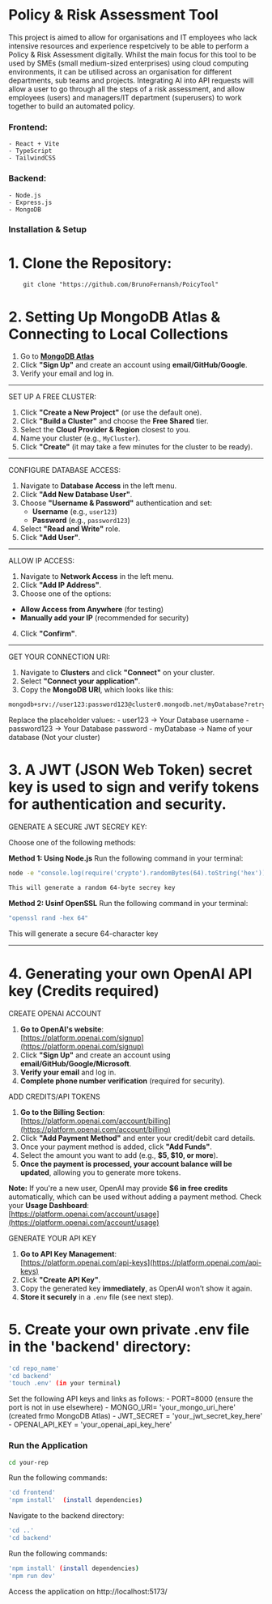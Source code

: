 # Policy & Risk Assessment Tool

This project is aimed to allow for organisations and IT employees who lack intensive resources and experience respetcively to be able to perform a Policy & Risk Assessment digitally. Whilst the main focus for this tool to be used by SMEs (small medium-sized enterprises) using cloud computing environments, it can be utilised across an organisation for different departments, sub teams and projects. Integrating AI into API requests will allow a user to go through all the steps of a risk assessment, and allow employees (users) and managers/IT department (superusers) to work together to build an automated policy.

### Frontend:
    - React + Vite
    - TypeScript
    - TailwindCSS

### Backend:
    - Node.js
    - Express.js
    - MongoDB

### Installation & Setup
#   1. Clone the Repository:
        git clone "https://github.com/BrunoFernansh/PoicyTool"

#   2. Setting Up MongoDB Atlas & Connecting to Local Collections  

1. Go to **[MongoDB Atlas](https://www.mongodb.com/atlas/database)**
2. Click **"Sign Up"** and create an account using **email/GitHub/Google**.
3. Verify your email and log in.

---

SET UP A FREE CLUSTER:

1. Click **"Create a New Project"** (or use the default one).  
2. Click **"Build a Cluster"** and choose the **Free Shared** tier.  
3. Select the **Cloud Provider & Region** closest to you.  
4. Name your cluster (e.g., `MyCluster`).  
5. Click **"Create"** (it may take a few minutes for the cluster to be ready).  

---


CONFIGURE DATABASE ACCESS:

1. Navigate to **Database Access** in the left menu.  
2. Click **"Add New Database User"**.  
3. Choose **"Username & Password"** authentication and set:  
    - **Username** (e.g., `user123`)  
    - **Password** (e.g., `password123`)  
4. Select **"Read and Write"** role.  
5. Click **"Add User"**.  

---

ALLOW IP ACCESS:

1. Navigate to **Network Access** in the left menu.  
2. Click **"Add IP Address"**.  
3. Choose one of the options:  
- **Allow Access from Anywhere** (for testing)  
- **Manually add your IP** (recommended for security)  
4. Click **"Confirm"**.  

---

GET YOUR CONNECTION URI:

1. Navigate to **Clusters** and click **"Connect"** on your cluster.  
2. Select **"Connect your application"**.  
3. Copy the **MongoDB URI**, which looks like this:  

```sh
mongodb+srv://user123:password123@cluster0.mongodb.net/myDatabase?retryWrites=true&w=majority 
```
Replace the placeholder values:
    - user123 -> Your Database username
    - password123 -> Your Database password
    - myDatabase -> Name of your database (Not your cluster)
    
    
    
#   3. A **JWT (JSON Web Token) secret key** is used to sign and verify tokens for authentication and security.
    
GENERATE A SECURE JWT SECREY KEY:

Choose one of the following methods:

**Method 1: Using Node.js**
Run the following command in your terminal:
```sh
node -e "console.log(require('crypto').randomBytes(64).toString('hex'))"

This will generate a random 64-byte secrey key
```

**Method 2: Usinf OpenSSL**
Run the following command in your terminal:
```sh
"openssl rand -hex 64"
```

This will generate a secure 64-character key 

---
    
 #  4. Generating your own OpenAI API key (Credits required)

CREATE OPENAI ACCOUNT

1. **Go to OpenAI's website**:  
[https://platform.openai.com/signup](https://platform.openai.com/signup)  
2. Click **"Sign Up"** and create an account using **email/GitHub/Google/Microsoft**.  
3. **Verify your email** and log in.  
4. **Complete phone number verification** (required for security).  

ADD CREDITS/API TOKENS 

1. **Go to the Billing Section**:  
[https://platform.openai.com/account/billing](https://platform.openai.com/account/billing)  
2. Click **"Add Payment Method"** and enter your credit/debit card details.  
3. Once your payment method is added, click **"Add Funds"**.  
4. Select the amount you want to add (e.g., **$5, $10, or more**).  
5. **Once the payment is processed, your account balance will be updated**, allowing you to generate more tokens.

**Note:** If you're a new user, OpenAI may provide **$6 in free credits** automatically, which can be used without adding a payment method. Check your **Usage Dashboard**:  
[https://platform.openai.com/account/usage](https://platform.openai.com/account/usage)  


GENERATE YOUR API KEY

1. **Go to API Key Management**:  
[https://platform.openai.com/api-keys](https://platform.openai.com/api-keys)  
2. Click **"Create API Key"**.  
3. Copy the generated key **immediately**, as OpenAI won’t show it again.  
4. **Store it securely** in a `.env` file (see next step).  


#   5. Create your own private .env file in the 'backend' directory:
```sh
'cd repo_name'
'cd backend'
'touch .env' (in your terminal)
```

Set the following API keys and links as follows:
    - PORT=8000 (ensure the port is not in use elsewhere)
    - MONGO_URI= 'your_mongo_uri_here' (created frmo MongoDB Atlas)
    - JWT_SECRET = 'your_jwt_secret_key_here'
    - OPENAI_API_KEY = 'your_openai_api_key_here'



### Run the Application
```sh
cd your-rep 
```
    
Run the following commands:

```sh
'cd frontend'
'npm install'  (install dependencies)
```
    
Navigate to the backend directory:
```sh
'cd ..'
'cd backend'
```

Run the following commands:

```sh
'npm install' (install dependencies)
'npm run dev'
```

Access the application on http://localhost:5173/
    
    